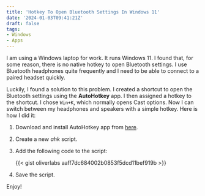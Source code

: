 ```yaml
---
title: 'Hotkey To Open Bluetooth Settings In Windows 11'
date: '2024-01-03T09:41:21Z'
draft: false
tags:
- Windows
- Apps
---
```


I am using a Windows laptop for work. It runs Windows 11. I found that, for some reason, there is no native hotkey to open Bluetooth settings. I use Bluetooth headphones quite frequently and I need to be able to connect to a paired headset quickly.

Luckily, I found a solution to this problem. I created a shortcut to open the Bluetooth settings using the **AutoHotkey** app. I then assigned a hotkey to the shortcut. I chose `Win+K`, which normally opens Cast options. Now I can switch between my headphones and speakers with a simple hotkey. Here is how I did it:

1. Download and install AutoHotkey app from [here](https://www.autohotkey.com/).
2. Create a new *ahk* script.
3. Add the following code to the script:

    {{< gist oliverlabs aaff7dc684002b0853f5dcd11bef919b >}}

4. Save the script.

Enjoy!
